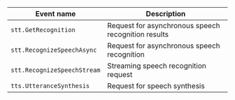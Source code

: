 Event name | Description
--- | ---
`stt.GetRecognition` | Request for asynchronous speech recognition results
`stt.RecognizeSpeechAsync` | Request for asynchronous speech recognition
`stt.RecognizeSpeechStream` | Streaming speech recognition request
`tts.UtteranceSynthesis` | Request for speech synthesis